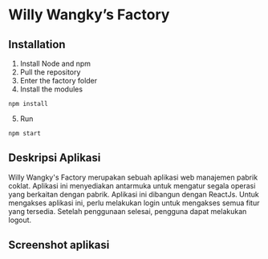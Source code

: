 # Willy Wangky’s Factory

## Installation
1. Install Node and npm
2. Pull the repository
3. Enter the factory folder
4. Install the modules
```
npm install
```
5. Run
```
npm start
```
## Deskripsi Aplikasi
Willy Wangky's Factory merupakan sebuah aplikasi web manajemen pabrik coklat. Aplikasi ini menyediakan antarmuka untuk mengatur segala operasi yang berkaitan dengan pabrik. Aplikasi ini dibangun dengan ReactJs. Untuk mengakses aplikasi ini, perlu melakukan login untuk mengakses semua fitur yang tersedia. Setelah penggunaan selesai, pengguna dapat melakukan logout.

## Screenshot aplikasi